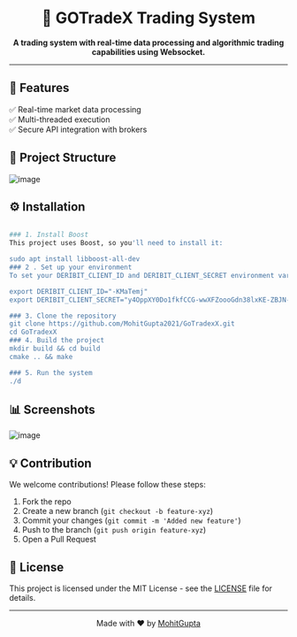 <!-- README.md -->
<h1 align="center">🚀 GOTradeX Trading System</h1>
<p align="center">
  <strong>A trading system with real-time data processing and algorithmic trading capabilities using Websocket.</strong>
</p>

---

## 📌 Features
✅ Real-time market data processing<br>
✅ Multi-threaded execution<br>
✅ Secure API integration with brokers<br>

## 📂 Project Structure

![image](https://github.com/user-attachments/assets/e61b702b-94a1-4039-8c51-876c9680b046)


## ⚙️ Installation
```sh

### 1. Install Boost
This project uses Boost, so you'll need to install it:

sudo apt install libboost-all-dev
### 2 . Set up your environment
To set your DERIBIT_CLIENT_ID and DERIBIT_CLIENT_SECRET environment variables, use the following commands:

export DERIBIT_CLIENT_ID="-KMaTemj"
export DERIBIT_CLIENT_SECRET="y4OppXY0Do1fkfCCG-wwXFZoooGdn38lxKE-ZBJN-V0"

### 3. Clone the repository
git clone https://github.com/MohitGupta2021/GoTradexX.git
cd GoTradexX
### 4. Build the project
mkdir build && cd build
cmake .. && make

### 5. Run the system
./d
```

## 📊 Screenshots

![image](https://github.com/user-attachments/assets/4a96b3d8-4133-4280-a694-d383fcb0a679)



## 💡 Contribution
We welcome contributions! Please follow these steps:
1. Fork the repo
2. Create a new branch (`git checkout -b feature-xyz`)
3. Commit your changes (`git commit -m 'Added new feature'`)
4. Push to the branch (`git push origin feature-xyz`)
5. Open a Pull Request

## 📝 License
This project is licensed under the MIT License - see the [LICENSE](LICENSE) file for details.

---

<p align="center">Made with ❤️ by <a href="https://github.com/MohitGupta2021">MohitGupta</a></p>



